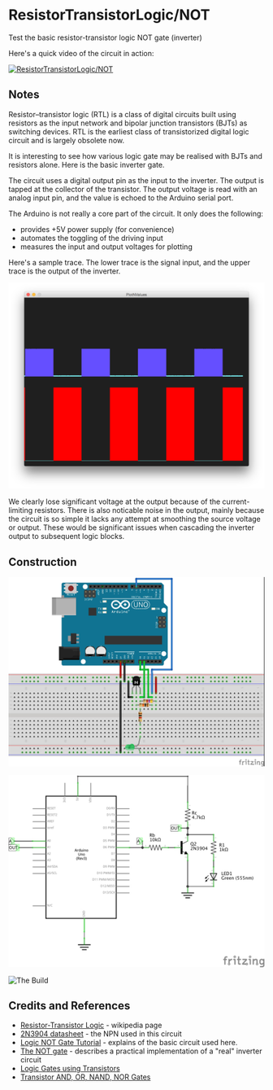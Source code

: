 # ResistorTransistorLogic/NOT

Test the basic resistor-transistor logic NOT gate (inverter)

Here's a quick video of the circuit in action:

[![ResistorTransistorLogic/NOT](http://img.youtube.com/vi/JQzt-ZaF9fw/0.jpg)](http://www.youtube.com/watch?v=JQzt-ZaF9fw)

## Notes

Resistor–transistor logic (RTL) is a class of digital circuits built using resistors as the input network and bipolar junction transistors (BJTs) as switching devices. RTL is the earliest class of transistorized digital logic circuit and is largely obsolete now.

It is interesting to see how various logic gate may be realised with BJTs and resistors alone. Here is the basic inverter gate.

The circuit uses a digital output pin as the input to the inverter. The output is tapped at the collector of the transistor. The output voltage is read with an analog input pin, and the value is echoed to the Arduino serial port.

The Arduino is not really a core part of the circuit. It only does the following:
* provides +5V power supply (for convenience)
* automates the toggling of the driving input
* measures the input and output voltages for plotting

Here's a sample trace. The lower trace is the signal input, and the upper trace is the output of the inverter.

![processing trace](./assets/processing_trace.png?raw=true)

We clearly lose significant voltage at the output because of the current-limiting resistors. There is also noticable noise in the output, mainly because the circuit is so simple it lacks any attempt at smoothing the source voltage or output. These would be significant issues when cascading the inverter output to subsequent logic blocks.

## Construction

![Breadboard](./assets/NOT_bb.jpg?raw=true)

![The Schematic](./assets/NOT_schematic.jpg?raw=true)

![The Build](./assets/NOT_build.jpg?raw=true)

## Credits and References
* [Resistor-Transistor Logic](https://en.wikipedia.org/wiki/Resistor%E2%80%93transistor_logic) - wikipedia page
* [2N3904 datasheet](http://www.futurlec.com/Transistors/2N3904.shtml) - the NPN used in this circuit
* [Logic NOT Gate Tutorial](http://www.electronics-tutorials.ws/logic/logic_4.html) - explains of the basic circuit used here.
* [The NOT gate](http://www.allaboutcircuits.com/vol_4/chpt_3/2.html) - describes a practical implementation of a "real" inverter circuit
* [Logic Gates using Transistors](https://electrosome.com/logic-gates-using-transistors/)
* [Transistor AND, OR, NAND, NOR Gates](http://hyperphysics.phy-astr.gsu.edu/hbase/electronic/trangate.html)
